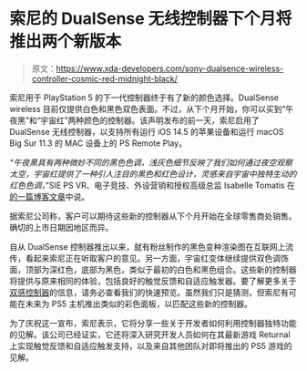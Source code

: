 # 索尼的 DualSense 无线控制器下个月将推出两个新版本

> 原文：<https://www.xda-developers.com/sony-dualsence-wireless-controller-cosmic-red-midnight-black/>

索尼用于 PlayStation 5 的下一代控制器终于有了新的颜色选择。DualSense wireless 目前仅提供白色和黑色双色表面。不过，从下个月开始，你可以买到“午夜黑”和“宇宙红”两种颜色的控制器。该声明发布的前一天，索尼启用了 DualSense 无线控制器，以支持所有运行 iOS 14.5 的苹果设备和运行 macOS Big Sur 11.3 的 MAC 设备上的 PS Remote Play。

*“午夜黑具有两种微妙不同的黑色色调，浅灰色细节反映了我们如何通过夜空观察太空，宇宙红提供了一种引人注目的黑色和红色设计，灵感来自宇宙中独特生动的红色色调，*”SIE PS VR、电子竞技、外设营销和授权高级总监 Isabelle Tomatis 在[的一篇博客文章](https://blog.playstation.com/2021/05/13/two-new-dualsense-wireless-controller-colors-hit-shelves-starting-next-month/)中说。

据索尼公司称，客户可以期待这些新的控制器从下个月开始在全球零售商处销售。确切的上市日期因地区而异。

自从 DualSense 控制器推出以来，就有粉丝制作的黑色变种渲染图在互联网上流传，看起来索尼正在听取客户的意见。另一方面，宇宙红变体继续提供双色调饰面，顶部为深红色，底部为黑色，类似于最初的白色和黑色组合。这些新的控制器将提供与原来相同的体验，包括良好的触觉反馈和自适应触发器。要了解更多关于[双感控制器](https://www.xda-developers.com/sony-dualsense-wireless-controller-preview/)的信息，请务必查看我们的快速预览。虽然我们只是猜测，但索尼有可能在未来为 PS5 主机推出类似的彩色面板，以匹配这些新的控制器。

为了庆祝这一宣布，索尼表示，它将分享一些关于开发者如何利用控制器独特功能的见解。该公司已经证实，它还将深入研究开发人员如何在其最新游戏 Returnal 上实现触觉反馈和自适应触发支持，以及来自其他团队对即将推出的 PS5 游戏的见解。